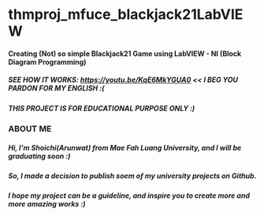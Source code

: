 # thmproj_mfuce_blackjack21LabVIEW
#### Creating (Not) so simple Blackjack21 Game using LabVIEW - NI (Block Diagram Programming)
##### SEE HOW IT WORKS: https://youtu.be/KqE6MkYGUA0 << I BEG YOU PARDON FOR MY ENGLISH :(
##### THIS PROJECT IS FOR EDUCATIONAL PURPOSE ONLY :)

### ABOUT ME
##### Hi, I'm Shoichi(Arunwat) from Mae Fah Luang University, and I will be graduating soon :)
##### So, I made a decision to publish soem of my university projects on Github.
##### I hope my project can be a guideline, and inspire you to create more and more amazing works :)
